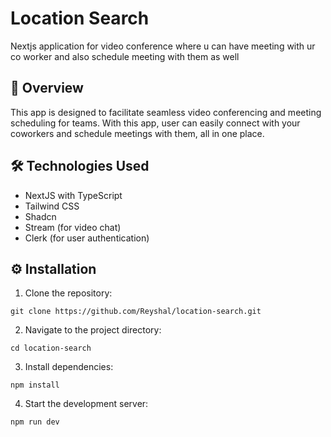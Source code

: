 # Location Search

Nextjs application for video conference where u can have meeting with ur co worker and also schedule meeting with them as well

## 📌 Overview

This app is designed to facilitate seamless video conferencing and meeting scheduling for teams. With this app, user can easily connect with your coworkers and schedule meetings with them, all in one place.

## 🛠️ Technologies Used

- NextJS with TypeScript
- Tailwind CSS 
- Shadcn
- Stream (for video chat)
- Clerk (for user authentication)

## ⚙️ Installation

1. Clone the repository:

```
git clone https://github.com/Reyshal/location-search.git
```

2. Navigate to the project directory:

```
cd location-search
```

3. Install dependencies:

```
npm install
```

4. Start the development server:

```
npm run dev
```
